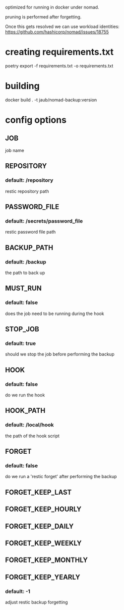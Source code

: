optimized for running in docker under nomad.


pruning is performed after forgetting.

Once this gets resolved we can use workload identities: https://github.com/hashicorp/nomad/issues/18755

# creating requirements.txt

poetry export -f requirements.txt -o requirements.txt

# building

docker build . -t jaub/nomad-backup:version

# config options

## JOB
job name

## REPOSITORY
### default: /repository

restic repository path

## PASSWORD_FILE
### default: /secrets/password_file
restic password file path

## BACKUP_PATH
### default: /backup
the path to back up

## MUST_RUN
### default: false
does the job need to be running during the hook

## STOP_JOB
### default: true
should we stop the job before performing the backup

## HOOK
### default: false
do we run the hook

## HOOK_PATH
### default: /local/hook
the path of the hook script

## FORGET
### default: false
do we run a 'restic forget' after performing the backup

## FORGET_KEEP_LAST
## FORGET_KEEP_HOURLY
## FORGET_KEEP_DAILY
## FORGET_KEEP_WEEKLY
## FORGET_KEEP_MONTHLY
## FORGET_KEEP_YEARLY
### default: -1
adjust restic backup forgetting
